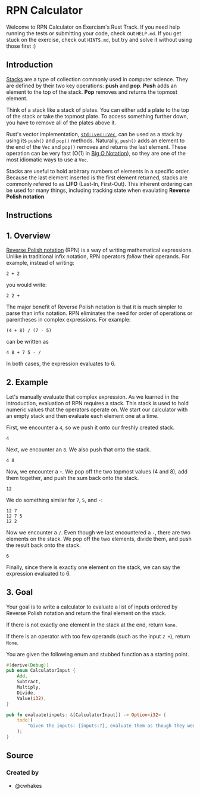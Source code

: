 # RPN Calculator

Welcome to RPN Calculator on Exercism's Rust Track.
If you need help running the tests or submitting your code, check out `HELP.md`.
If you get stuck on the exercise, check out `HINTS.md`, but try and solve it without using those first :)

## Introduction

[Stacks](https://en.wikipedia.org/wiki/Stack_%28abstract_data_type%29) are a type of collection commonly used in computer science.
They are defined by their two key operations: **push** and **pop**.
**Push** adds an element to the top of the stack.
**Pop** removes and returns the topmost element.

Think of a stack like a stack of plates.
You can either add a plate to the top of the stack or take the topmost plate.
To access something further down, you have to remove all of the plates above it.

Rust's vector implementation, [`std::vec::Vec`](https://doc.rust-lang.org/std/vec/struct.Vec.html), can be used as a stack by using its `push()` and `pop()` methods.
Naturally, `push()` adds an element to the end of the `Vec` and `pop()` removes and returns the last element.
These operation can be very fast (O(1) in [Big O Notation](https://en.wikipedia.org/wiki/Big_O_notation)),
so they are one of the most idiomatic ways to use a `Vec`.

Stacks are useful to hold arbitrary numbers of elements in a specific order.
Because the last element inserted is the first element returned,
stacks are commonly refered to as **LIFO** (Last-In, First-Out).
This inherent ordering can be used for many things,
including tracking state when evaulating **Reverse Polish notation**.

## Instructions

## 1. Overview

[Reverse Polish notation](https://en.wikipedia.org/wiki/Reverse_Polish_notation) (RPN) is a way of writing mathematical expressions.
Unlike in traditional infix notation, RPN operators *follow* their operands.
For example, instead of writing:

```
2 + 2
```

you would write:

```
2 2 +
```

The major benefit of Reverse Polish notation is that it is much simpler to parse than infix notation.
RPN eliminates the need for order of operations or parentheses in complex expressions.
For example:

```
(4 + 8) / (7 - 5)
```

can be written as

```
4 8 + 7 5 - /
```

In both cases, the expression evaluates to 6.

## 2. Example

Let's manually evaluate that complex expression.
As we learned in the introduction, evaluation of RPN requires a stack.
This stack is used to hold numeric values that the operators operate on.
We start our calculator with an empty stack and then evaluate each element one at a time.

First, we encounter a `4`,
so we push it onto our freshly created stack.

```
4
```

Next, we encounter an `8`.
We also push that onto the stack.

```
4 8
```

Now, we encounter a `+`.
We pop off the two topmost values (4 and 8),
add them together,
and push the sum back onto the stack.

```
12
```

We do something similar for `7`, `5`, and `-`:

```
12 7
12 7 5
12 2
```

Now we encounter a `/`.
Even though we last encountered a `-`,
there are two elements on the stack.
We pop off the two elements,
divide them,
and push the result back onto the stack.

```
6
```

Finally, since there is exactly one element on the stack,
we can say the expression evaluated to 6.

## 3. Goal

Your goal is to write a calculator to evaluate a list of inputs ordered by Reverse Polish notation and return the final element on the stack.

If there is not exactly one element in the stack at the end, return `None`.

If there is an operator with too few operands (such as the input `2 +`), return `None`.

You are given the following enum and stubbed function as a starting point.

```rust
#[derive(Debug)]
pub enum CalculatorInput {
    Add,
    Subtract,
    Multiply,
    Divide,
    Value(i32),
}

pub fn evaluate(inputs: &[CalculatorInput]) -> Option<i32> {
    todo!(
        "Given the inputs: {inputs:?}, evaluate them as though they were a Reverse Polish notation expression"
    );
}
```

## Source

### Created by

- @cwhakes